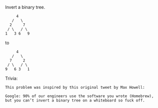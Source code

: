 Invert a binary tree.

~~~
     4
   /   \
  2     7
 / \   / \
1   3 6   9
~~~

to

~~~
     4
   /   \
  7     2
 / \   / \
9   6 3   1
~~~

Trivia:

~~~
This problem was inspired by this original tweet by Max Howell:

Google: 90% of our engineers use the software you wrote (Homebrew), but you can’t invert a binary tree on a whiteboard so fuck off.
~~~
